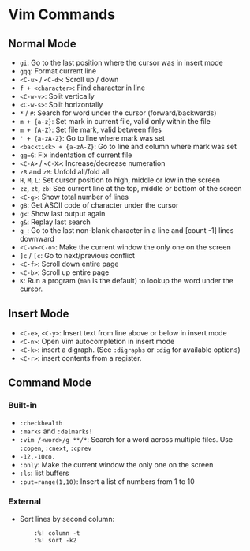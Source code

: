 # Vim Commands

## Normal Mode

- ``gi``: Go to the last position where the cursor was in insert mode
- `gqq`: Format current line
- `<C-u>` / `<C-d>`: Scroll up / down
- `f + <character>`: Find character in line
- ``<C-w-v>``: Split vertically
- `<C-w-s>`: Split horizontally
- `*` / `#`: Search for word under the cursor (forward/backwards)
- `m + {a-z}`: Set mark in current file, valid only within the file
- `m + {A-Z}`: Set file mark, valid between files
- `' + {a-zA-Z}`: Go to line where mark was set
- `<backtick> + {a-zA-Z}`: Go to line and column where mark was set
- `gg=G`: Fix indentation of current file
- `<C-A>` / `<C-X>`: Increase/decrease numeration
- `zR` and `zM`: Unfold all/fold all
- `H`, `M`, `L`: Set cursor position to high, middle or low in the screen
- `zz`, `zt`, `zb`: See current line at the top, middle or bottom of the screen
- `<C-g>`: Show total number of lines
- `g8`: Get ASCII code of character under the cursor
- `g<`: Show last output again
- `g&`: Replay last search
- `g_`: Go to the last non-blank character in a line and [count -1] lines
  downward
- `<C-w><C-o>`: Make the current window the only one on the screen
- `]c` / `[c`: Go to next/previous conflict
- `<C-f>`: Scroll down entire page
- `<C-b>`: Scroll up entire page
- `K`:  Run a program (`man` is the default) to lookup the word under the cursor.

## Insert Mode

- `<C-e>`, `<C-y>`: Insert text from line above or below in insert mode
- `<C-n>`: Open Vim autocompletion in insert mode
- `<C-k>`: insert a digraph. (See `:digraphs` or `:dig` for available options)
- `<C-r>`: insert contents from a register.

## Command Mode

### Built-in

- `:checkhealth`
- `:marks` and `:delmarks!`
- `:vim /<word>/g **/*`: Search for a word across multiple files. Use `:copen`,
  `:cnext`, `:cprev`
- `-12,-10co.`
- `:only`: Make the current window the only one on the screen
- `:ls`: list buffers
- `:put=range(1,10)`: Insert a list of numbers from 1 to 10


### External

- Sort lines by second column:

          :%! column -t
          :%! sort -k2

